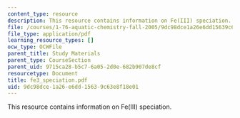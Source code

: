 ```yaml
---
content_type: resource
description: This resource contains information on Fe(III) speciation.
file: /courses/1-76-aquatic-chemistry-fall-2005/9dc98dce1a26e6dd15639c63e8f18e01_fe3_speciation.pdf
file_type: application/pdf
learning_resource_types: []
ocw_type: OCWFile
parent_title: Study Materials
parent_type: CourseSection
parent_uid: 9715ca28-b5c7-6a05-2d0e-682b907de8cf
resourcetype: Document
title: fe3_speciation.pdf
uid: 9dc98dce-1a26-e6dd-1563-9c63e8f18e01
---
```

This resource contains information on Fe(III) speciation.

